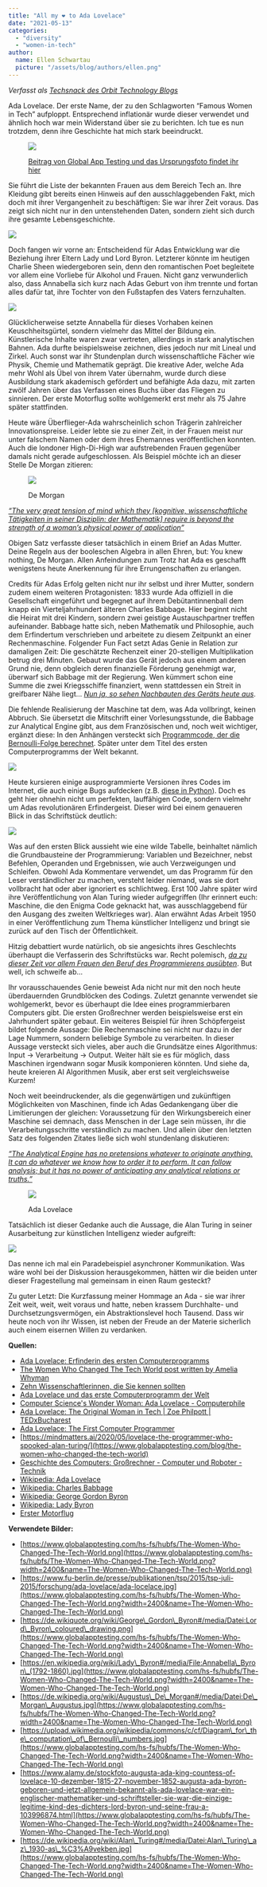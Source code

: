 ```yaml
---
title: "All my ❤️ to Ada Lovelace"
date: "2021-05-13"
categories: 
  - "diversity"
  - "women-in-tech"
author:
  name: Ellen Schwartau
  picture: "/assets/blog/authors/ellen.png"
---
```


_Verfasst als [Techsnack des Orbit Technology Blogs](https://techsnack.orbitdigital.de/posts/love-to-ada-locelace)_

Ada Lovelace. Der erste Name, der zu den Schlagworten “Famous Women in Tech” aufploppt. Entsprechend inflationär wurde dieser verwendet und ähnlich hoch war mein Widerstand über sie zu berichten. Ich tue es nun trotzdem, denn ihre Geschichte hat mich stark beeindruckt.

<figure>

![](https://ellenschwartau.files.wordpress.com/2021/05/womenwhochangedthetechworld.png?w=1024)

<figcaption>

[Beitrag von Global App Testing und das Ursprungsfoto findet ihr hier](https://www.globalapptesting.com/blog/the-women-who-changed-the-tech-world)

</figcaption>

</figure>

Sie führt die Liste der bekannten Frauen aus dem Bereich Tech an. Ihre Kleidung gibt bereits einen Hinweis auf den ausschlaggebenden Fakt, mich doch mit ihrer Vergangenheit zu beschäftigen: Sie war ihrer Zeit voraus. Das zeigt sich nicht nur in den untenstehenden Daten, sondern zieht sich durch ihre gesamte Lebensgeschichte.

![](https://lh4.googleusercontent.com/vnCE6d7bTpctdkWPTYlvgC8eIr4OVOoRnteaYNRIaKJ8bXRXS3nLHxtrLJhUGjAf3FDM9oR4YG-9Q8EkTD6gftDK7ngNNKkBrmUlvUosaOc1X7D5UWkE-i3MKlnitOjIdn0hnjbJ)

  
Doch fangen wir vorne an: Entscheidend für Adas Entwicklung war die Beziehung ihrer Eltern Lady und Lord Byron. Letzterer könnte im heutigen Charlie Sheen wiedergeboren sein, denn den romantischen Poet begleitete vor allem eine Vorliebe für Alkohol und Frauen. Nicht ganz verwunderlich also, dass Annabella sich kurz nach Adas Geburt von ihm trennte und fortan alles dafür tat, ihre Tochter von den Fußstapfen des Vaters fernzuhalten.

![](https://lh3.googleusercontent.com/IqPpD97BrU0SRIMrAdfeXbHasvTv0JwkzTxj4mK9tUqQ0BvV6N1edASJdIIThuozRmJvJDUx-MMnkBrBmLrkMXGD6Pb8Mazktt_YewMxg_sbgYuTb55bvNjEuR91H0h8Olc6u2nL)

Glücklicherweise setzte Annabella für dieses Vorhaben keinen Keuschheitsgürtel, sondern vielmehr das Mittel der Bildung ein. Künstlerische Inhalte waren zwar vertreten, allerdings in stark analytischen Bahnen. Ada durfte beispielsweise zeichnen, dies jedoch nur mit Lineal und Zirkel. Auch sonst war ihr Stundenplan durch wissenschaftliche Fächer wie Physik, Chemie und Mathematik geprägt. Die kreative Ader, welche Ada mehr Wohl als Übel von ihrem Vater übernahm, wurde durch diese Ausbildung stark akademisch gefördert und befähigte Ada dazu, mit zarten zwölf Jahren über das Verfassen eines Buchs über das Fliegen zu sinnieren. Der erste Motorflug sollte wohlgemerkt erst mehr als 75 Jahre später stattfinden.

Heute wäre Überflieger-Ada wahrscheinlich schon Trägerin zahlreicher Innovationspreise. Leider lebte sie zu einer Zeit, in der Frauen meist nur unter falschem Namen oder dem ihres Ehemannes veröffentlichen konnten. Auch die londoner High-Di-High war aufstrebenden Frauen gegenüber damals nicht gerade aufgeschlossen. Als Beispiel möchte ich an dieser Stelle De Morgan zitieren:

<figure>

![](https://lh3.googleusercontent.com/hcv8D_VQOMMv6DT72bWyn4wRHUcgwhBzsDhoat7uDjfU-j8lOsf_XXnDjLhmzv09Hyfdn8cX6W4YNsIcMy1b27y9ecCwSMUZiS5BzcAfYr8wvsTPFQqzpa8bYvdgdHIldur2K9tX)

<figcaption>

De Morgan

</figcaption>

</figure>

[_“The very great tension of mind which they \[kognitive, wissenschaftliche Tätigkeiten in seiner Disziplin: der Mathematik\] require is beyond the strength of a woman’s physical power of application”_](https://www.youtube.com/watch?v=IZptxisyVqQ&t=201s)

Obigen Satz verfasste dieser tatsächlich in einem Brief an Adas Mutter. Deine Regeln aus der booleschen Algebra in allen Ehren, but: You knew nothing, De Morgan. Allen Anfeindungen zum Trotz hat Ada es geschafft wenigstens heute Anerkennung für ihre Errungenschaften zu erlangen.

Credits für Adas Erfolg gelten nicht nur ihr selbst und ihrer Mutter, sondern zudem einem weiteren Protagonisten: 1833 wurde Ada offiziell in die Gesellschaft eingeführt und begegnet auf ihrem Debütantinnenball dem knapp ein Vierteljahrhundert älteren Charles Babbage. Hier beginnt nicht die Heirat mit drei Kindern, sondern zwei geistige Austauschpartner treffen aufeinander. Babbage hatte sich, neben Mathematik und Philosophie, auch dem Erfindertum verschrieben und arbeitete zu diesem Zeitpunkt an einer Rechenmaschine. Folgender Fun Fact setzt Adas Genie in Relation zur damaligen Zeit: Die geschätzte Rechenzeit einer 20-stelligen Multiplikation betrug drei Minuten. Gebaut wurde das Gerät jedoch aus einem anderen Grund nie, denn obgleich deren finanzielle Förderung genehmigt war, überwarf sich Babbage mit der Regierung. Wen kümmert schon eine Summe die zwei Kriegsschiffe finanziert, wenn stattdessen ein Streit in greifbarer Nähe liegt… [_Nun ja, so sehen Nachbauten des Geräts heute aus_](https://de.wikipedia.org/wiki/Analytical_Engine#/media/Datei:Babbages_Analytical_Engine,_1834-1871._(9660574685).jpg).

Die fehlende Realisierung der Maschine tat dem, was Ada vollbringt, keinen Abbruch. Sie übersetzt die Mitschrift einer Vorlesungsstunde, die Babbage zur Analytical Engine gibt, aus dem Französischen und, noch weit wichtiger, ergänzt diese: In den Anhängen versteckt sich [Programmcode, der die Bernoulli-Folge berechnet](https://upload.wikimedia.org/wikipedia/commons/c/cf/Diagram_for_the_computation_of_Bernoulli_numbers.jpg). Später unter dem Titel des ersten Computerprogramms der Welt bekannt.

![](https://lh4.googleusercontent.com/JZ1fJQCCPJCuWgBcGP45oUVqIAvUMhlpvgjGeXoXcgDAuwcq5Wl2-9Vzx6thwv6UNgQTXLjaQd8qdmO64Led-qjnVg4yGS5b-BaOfSnlfmUrc4xxFpO5roIEmezM8Cw4U0tlcpHS)

Heute kursieren einige ausprogrammierte Versionen ihres Codes im Internet, die auch einige Bugs aufdecken (z.B. [diese in Python](https://enigmaticcode.wordpress.com/tag/bernoulli-numbers/)). Doch es geht hier ohnehin nicht um perfekten, lauffähigen Code, sondern vielmehr um Adas revolutionären Erfindergeist. Dieser wird bei einem genaueren Blick in das Schriftstück deutlich:

![](https://ellenschwartau.files.wordpress.com/2021/05/programm.jpg?w=1024)

Was auf den ersten Blick aussieht wie eine wilde Tabelle, beinhaltet nämlich die Grundbausteine der Programmierung: Variablen und Bezeichner, nebst Befehlen, Operanden und Ergebnissen, wie auch Verzweigungen und Schleifen. Obwohl Ada Kommentare verwendet, um das Programm für den Leser verständlicher zu machen, versteht leider niemand, was sie dort vollbracht hat oder aber ignoriert es schlichtweg. Erst 100 Jahre später wird ihre Veröffentlichung von Alan Turing wieder aufgegriffen (Ihr erinnert euch: Maschine, die den Enigma Code geknackt hat, was ausschlaggebend für den Ausgang des zweiten Weltkrieges war). Alan erwähnt Adas Arbeit 1950 in einer Veröffentlichung zum Thema künstlicher Intelligenz und bringt sie zurück auf den Tisch der Öffentlichkeit.

Hitzig debattiert wurde natürlich, ob sie angesichts ihres Geschlechts überhaupt die Verfasserin des Schriftstücks war. Recht polemisch, [_da zu dieser Zeit vor allem Frauen den Beruf des Programmierens ausübten_](https://www.nytimes.com/2019/02/13/magazine/women-coding-computer-programming.html). But well, ich schweife ab...

Ihr vorausschauendes Genie beweist Ada nicht nur mit den noch heute überdauernden Grundblöcken des Codings. Zuletzt genannte verwendet sie wohlgemerkt, bevor es überhaupt die Idee eines programmierbaren Computers gibt. Die ersten Großrechner werden beispielsweise erst ein Jahrhundert später gebaut. Ein weiteres Beispiel für ihren Schöpfergeist bildet folgende Aussage: Die Rechenmaschine sei nicht nur dazu in der Lage Nummern, sondern beliebige Symbole zu verarbeiten. In dieser Aussage versteckt sich vieles, aber auch die Grundsätze eines Algorithmus: Input → Verarbeitung → Output. Weiter hält sie es für möglich, dass Maschinen irgendwann sogar Musik komponieren könnten. Und siehe da, heute kreieren AI Algorithmen Musik, aber erst seit vergleichsweise Kurzem! 

Noch weit beeindruckender, als die gegenwärtigen und zukünftigen Möglichkeiten von Maschinen, finde ich Adas Gedankengang über die Limitierungen der gleichen: Voraussetzung für den Wirkungsbereich einer Maschine sei demnach, dass Menschen in der Lage sein müssen, ihr die Verarbeitungsschritte verständlich zu machen. Und allein über den letzten Satz des folgenden Zitates ließe sich wohl stundenlang diskutieren:

[_“The Analytical Engine has no pretensions whatever to originate anything. It can do whatever we know how to order it to perform. It can follow analysis; but it has no power of anticipating any analytical relations or truths.”_](https://youtu.be/IZptxisyVqQ?t=726)

<figure>

![](https://lh4.googleusercontent.com/tQxeV8JJPAbh2Pgb557AC1O1omHF362PvUDkp_owTOAlHxP8zstFMa_9P08XqYaIqd9Og4XxCs__n9CkffM4RlnVFHqV0wz06VhU8048bA743pdKAzB_L-j-WzLJ9fgENMmX_X-m)

<figcaption>

Ada Lovelace

</figcaption>

</figure>

Tatsächlich ist dieser Gedanke auch die Aussage, die Alan Turing in seiner Ausarbeitung zur künstlichen Intelligenz wieder aufgreift:

![](https://ellenschwartau.files.wordpress.com/2021/05/image.png?w=1024)

Das nenne ich mal ein Paradebeispiel asynchroner Kommunikation. Was wäre wohl bei der Diskussion herausgekommen, hätten wir die beiden unter dieser Fragestellung mal gemeinsam in einen Raum gesteckt?

Zu guter Letzt: Die Kurzfassung meiner Hommage an Ada - sie war ihrer Zeit weit, weit, weit voraus und hatte, neben krassem Durchhalte- und Durchsetzungsvermögen, ein Abstraktionslevel hoch Tausend. Dass wir heute noch von ihr Wissen, ist neben der Freude an der Materie sicherlich auch einem eisernen Willen zu verdanken.

**Quellen:**

- [Ada Lovelace: Erfinderin des ersten Computerprogramms](https://www.geo.de/wissen/23430-rtkl-mathematik-computer-pionierin-ada-lovelace-die-frau-die-aus-der-zukunft-kam) 
- [T](https://www.globalapptesting.com/blog/the-women-who-changed-the-tech-world)[he Women Who Changed The Tech World post written by Amelia Whyman](https://www.globalapptesting.com/blog/the-women-who-changed-the-tech-world)
- [Zehn Wissenschaftlerinnen, die Sie kennen sollten](https://www.globalapptesting.com/blog/the-women-who-changed-the-tech-world)
- [Ada Lovelace und das erste Computerprogramm der Welt](https://www.globalapptesting.com/blog/the-women-who-changed-the-tech-world)
- [Computer Science's Wonder Woman: Ada Lovelace - Computerphile](https://www.globalapptesting.com/blog/the-women-who-changed-the-tech-world)
- [Ada Lovelace: The Original Woman in Tech | Zoe Philpott | TEDxBucharest](https://www.globalapptesting.com/blog/the-women-who-changed-the-tech-world)
- [Ada Lovelace: The First Computer Programmer](https://www.globalapptesting.com/blog/the-women-who-changed-the-tech-world)
- [https://mindmatters.ai/2020/05/lovelace-the-programmer-who-spooked-alan-turing/](https://www.globalapptesting.com/blog/the-women-who-changed-the-tech-world)
- [Geschichte des Computers: Großrechner - Computer und Roboter - Technik](https://www.globalapptesting.com/blog/the-women-who-changed-the-tech-world) 
- [Wikipedia: Ada Lovelace](https://www.globalapptesting.com/blog/the-women-who-changed-the-tech-world) 
- [Wikipedia: Charles Babbage](https://www.globalapptesting.com/blog/the-women-who-changed-the-tech-world)
- [Wikipedia: George Gordon Byron](https://www.globalapptesting.com/blog/the-women-who-changed-the-tech-world)
- [Wikipedia: Lady Byron](https://www.globalapptesting.com/blog/the-women-who-changed-the-tech-world)
- [Erster Motorflug](https://www.globalapptesting.com/blog/the-women-who-changed-the-tech-world)

**Verwendete Bilder:**

- [https://www.globalapptesting.com/hs-fs/hubfs/The-Women-Who-Changed-The-Tech-World.png](https://www.globalapptesting.com/hs-fs/hubfs/The-Women-Who-Changed-The-Tech-World.png?width=2400&name=The-Women-Who-Changed-The-Tech-World.png)
- [https://www.fu-berlin.de/presse/publikationen/tsp/2015/tsp-juli-2015/forschung/ada-lovelace/ada-locelace.jpg](https://www.globalapptesting.com/hs-fs/hubfs/The-Women-Who-Changed-The-Tech-World.png?width=2400&name=The-Women-Who-Changed-The-Tech-World.png)
- [https://de.wikiquote.org/wiki/George\_Gordon\_Byron#/media/Datei:Lord\_Byron\_coloured\_drawing.png](https://www.globalapptesting.com/hs-fs/hubfs/The-Women-Who-Changed-The-Tech-World.png?width=2400&name=The-Women-Who-Changed-The-Tech-World.png)
- [https://en.wikipedia.org/wiki/Lady\_Byron#/media/File:Annabella\_Byron\_(1792-1860).jpg](https://www.globalapptesting.com/hs-fs/hubfs/The-Women-Who-Changed-The-Tech-World.png?width=2400&name=The-Women-Who-Changed-The-Tech-World.png)
- [https://de.wikipedia.org/wiki/Augustus\_De\_Morgan#/media/Datei:De\_Morgan\_Augustus.jpg](https://www.globalapptesting.com/hs-fs/hubfs/The-Women-Who-Changed-The-Tech-World.png?width=2400&name=The-Women-Who-Changed-The-Tech-World.png)
- [https://upload.wikimedia.org/wikipedia/commons/c/cf/Diagram\_for\_the\_computation\_of\_Bernoulli\_numbers.jpg](https://www.globalapptesting.com/hs-fs/hubfs/The-Women-Who-Changed-The-Tech-World.png?width=2400&name=The-Women-Who-Changed-The-Tech-World.png)
- [https://www.alamy.de/stockfoto-augusta-ada-king-countess-of-lovelace-10-dezember-1815-27-november-1852-augusta-ada-byron-geboren-und-jetzt-allgemein-bekannt-als-ada-lovelace-war-ein-englischer-mathematiker-und-schriftsteller-sie-war-die-einzige-legitime-kind-des-dichters-lord-byron-und-seine-frau-a-103996874.html](https://www.globalapptesting.com/hs-fs/hubfs/The-Women-Who-Changed-The-Tech-World.png?width=2400&name=The-Women-Who-Changed-The-Tech-World.png)
- [https://de.wikipedia.org/wiki/Alan\_Turing#/media/Datei:Alan\_Turing\_az\_1930-as\_%C3%A9vekben.jpg](https://www.globalapptesting.com/hs-fs/hubfs/The-Women-Who-Changed-The-Tech-World.png?width=2400&name=The-Women-Who-Changed-The-Tech-World.png)
